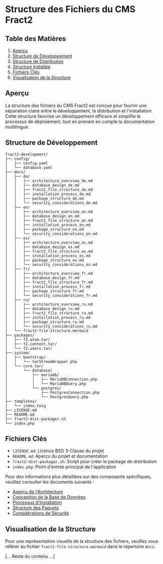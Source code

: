 # Structure des Fichiers du CMS Fract2

## Table des Matières
1. [Aperçu](#aperçu)
2. [Structure de Développement](#structure-de-développement)
3. [Structure de Distribution](#structure-de-distribution)
4. [Structure Installée](#structure-installée)
5. [Fichiers Clés](#fichiers-clés)
6. [Visualisation de la Structure](#visualisation-de-la-structure)

## Aperçu

La structure des fichiers du CMS Fract2 est conçue pour fournir une séparation claire entre le développement, la distribution et l'installation. Cette structure favorise un développement efficace et simplifie le processus de déploiement, tout en prenant en compte la documentation multilingue.

## Structure de Développement

```
fract2-development/
├── config/
│   ├── config.yaml
│   └── database.yaml
├── docs/
│   ├── de/
│   │   ├── architecture_overview_de.md
│   │   ├── database_design_de.md
│   │   ├── fract2_file_structure_de.md
│   │   ├── installation_process_de.md
│   │   ├── package_structure_de.md
│   │   └── security_considerations_de.md
│   ├── en/
│   │   ├── architecture_overview_en.md
│   │   ├── database_design_en.md
│   │   ├── fract2_file_structure_en.md
│   │   ├── installation_process_en.md
│   │   ├── package_structure_en.md
│   │   └── security_considerations_en.md
│   ├── es/
│   │   ├── architecture_overview_es.md
│   │   ├── database_design_es.md
│   │   ├── fract2_file_structure_es.md
│   │   ├── installation_process_es.md
│   │   ├── package_structure_es.md
│   │   └── security_considerations_es.md
│   ├── fr/
│   │   ├── architecture_overview_fr.md
│   │   ├── database_design_fr.md
│   │   ├── fract2_file_structure_fr.md
│   │   ├── installation_process_fr.md
│   │   ├── package_structure_fr.md
│   │   └── security_considerations_fr.md
│   ├── ru/
│   │   ├── architecture_overview_ru.md
│   │   ├── database_design_ru.md
│   │   ├── fract2_file_structure_ru.md
│   │   ├── installation_process_ru.md
│   │   ├── package_structure_ru.md
│   │   └── security_considerations_ru.md
│   └── fract2-file-structure.mermaid
├── packages/
│   ├── f2.atom.tar/
│   ├── f2.content.tar/
│   └── f2.users.tar/
├── system/
│   ├── bootstrap/
│   │   └── tarStreamWrapper.php
│   └── core.tar/
│       └── database/
│           ├── mariadb/
│           │   ├── MariaDBConnection.php
│           │   └── MariaDBQuery.php
│           └── postgres/
│               ├── PostgresConnection.php
│               └── PostgresQuery.php
├── templates/
│   └── index.twig
├── LICENSE.md
├── README.md
├── fract2-dist-packager.sh
└── index.php
```

## Fichiers Clés

- `LICENSE.md`: Licence BSD 3-Clause du projet
- `README.md`: Aperçu du projet et documentation
- `fract2-dist-packager.sh`: Script pour créer le package de distribution
- `index.php`: Point d'entrée principal de l'application

Pour des informations plus détaillées sur des composants spécifiques, veuillez consulter les documents suivants :
- [Aperçu de l'Architecture](architecture_overview_fr.md)
- [Conception de la Base de Données](database_design_fr.md)
- [Processus d'Installation](installation_process_fr.md)
- [Structure des Paquets](package_structure_fr.md)
- [Considérations de Sécurité](security_considerations_fr.md)

## Visualisation de la Structure

Pour une représentation visuelle de la structure des fichiers, veuillez vous référer au fichier `fract2-file-structure.mermaid` dans le répertoire `docs`.

[... Reste du contenu ...]